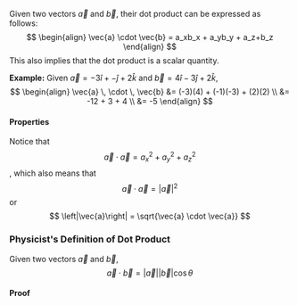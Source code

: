 Given two vectors $\vec{a}$ and $\vec{b}$, their dot product can be expressed as follows:
$$
\begin{align}
\vec{a} \cdot \vec{b} = a_xb_x + a_yb_y + a_z+b_z 
\end{align}
$$
This also implies that the dot product is a scalar quantity.

**Example:**
Given $\vec{a}= -3\hat{i} + -\hat{j} + 2\hat{k}$ and $\vec{b} = 4\hat{i} - 3\hat{j} + 2\hat{k}$,
$$
\begin{align}
\vec{a} \, \cdot \, \vec{b} &= (-3)(4) + (-1)(-3) + (2)(2) \\
&= -12 + 3 + 4 \\
&= -5
\end{align}
$$
#### Properties
Notice that
$$\vec{a} \cdot \vec{a} = a_x^2 + a_y^2 + a_z^2
$$, which also means that
$$
\vec{a} \cdot \vec{a} = \left|\vec{a}\right|^2
$$
or
$$
\left|\vec{a}\right| = \sqrt{\vec{a} \cdot \vec{a}}
$$

### Physicist's Definition of Dot Product
Given two vectors $\vec{a}$ and $\vec{b}$,
$$
\vec{a} \cdot \vec{b} = \left|\vec{a}\right|\left|\vec{b}\right|\cos\theta
$$

#### Proof